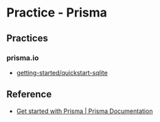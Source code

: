 # Practice - Prisma

## Practices

### prisma.io

- [getting-started/quickstart-sqlite](./src/prisma.io/docs/getting-started/quickstart-sqlite/)

## Reference

- [Get started with Prisma \| Prisma Documentation](https://www.prisma.io/docs/getting-started)
